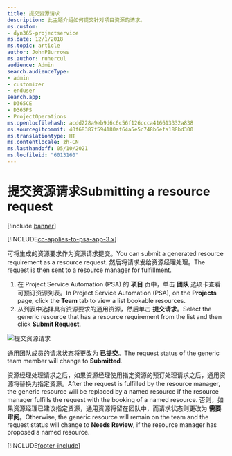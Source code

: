 ```yaml
---
title: 提交资源请求
description: 此主题介绍如何提交针对项目资源的请求。
ms.custom:
- dyn365-projectservice
ms.date: 12/1/2018
ms.topic: article
author: JohnPBurrows
ms.author: ruhercul
audience: Admin
search.audienceType:
- admin
- customizer
- enduser
search.app:
- D365CE
- D365PS
- ProjectOperations
ms.openlocfilehash: acdd228a9eb9d6c6c56f126ccca416613332a838
ms.sourcegitcommit: 40f68387f594180af64a5e5c748b6efa188bd300
ms.translationtype: HT
ms.contentlocale: zh-CN
ms.lasthandoff: 05/10/2021
ms.locfileid: "6013160"
---
```

# <a name="submitting-a-resource-request"></a><span data-ttu-id="c3f03-103">提交资源请求</span><span class="sxs-lookup"><span data-stu-id="c3f03-103">Submitting a resource request</span></span>

[!include [banner](../includes/psa-now-project-operations.md)]

[!INCLUDE[cc-applies-to-psa-app-3.x](../includes/cc-applies-to-psa-app-3x.md)]

<span data-ttu-id="c3f03-104">可将生成的资源要求作为资源请求提交。</span><span class="sxs-lookup"><span data-stu-id="c3f03-104">You can submit a generated resource requirement as a resource request.</span></span> <span data-ttu-id="c3f03-105">然后将请求发给资源经理处理。</span><span class="sxs-lookup"><span data-stu-id="c3f03-105">The request is then sent to a resource manager for fulfillment.</span></span>

1. <span data-ttu-id="c3f03-106">在 Project Service Automation (PSA) 的 **项目** 页中，单击 **团队** 选项卡查看可预订资源列表。</span><span class="sxs-lookup"><span data-stu-id="c3f03-106">In Project Service Automation (PSA), on the **Projects** page, click the **Team** tab to view a list bookable resources.</span></span> 
2. <span data-ttu-id="c3f03-107">从列表中选择具有资源要求的通用资源，然后单击 **提交请求**。</span><span class="sxs-lookup"><span data-stu-id="c3f03-107">Select the generic resource that has a resource requirement from the list and then click **Submit Request**.</span></span>

![提交资源请求](media/RM-how-to-18.png)

<span data-ttu-id="c3f03-109">通用团队成员的请求状态将更改为 **已提交**。</span><span class="sxs-lookup"><span data-stu-id="c3f03-109">The request status of the generic team member will change to **Submitted**.</span></span>

<span data-ttu-id="c3f03-110">资源经理处理请求之后，如果资源经理使用指定资源的预订处理请求之后，通用资源将替换为指定资源。</span><span class="sxs-lookup"><span data-stu-id="c3f03-110">After the request is fulfilled by the resource manager, the generic resource will be replaced by a named resource if the resource manager fulfills the request with the booking of a named resource.</span></span> <span data-ttu-id="c3f03-111">否则，如果资源经理已建议指定资源，通用资源将留在团队中，而请求状态则更改为 **需要审阅**。</span><span class="sxs-lookup"><span data-stu-id="c3f03-111">Otherwise, the generic resource will remain on the team and the request status will change to **Needs Review**, if the resource manager has proposed a named resource.</span></span>


[!INCLUDE[footer-include](../includes/footer-banner.md)]